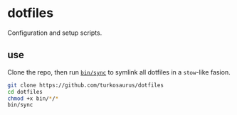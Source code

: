 # dotfiles

Configuration and setup scripts.

## use
Clone the repo, then run [`bin/sync`](bin/sync) to symlink all dotfiles in a `stow`-like fasion.

```bash
git clone https://github.com/turkosaurus/dotfiles
cd dotfiles
chmod +x bin/*/*
bin/sync
```

